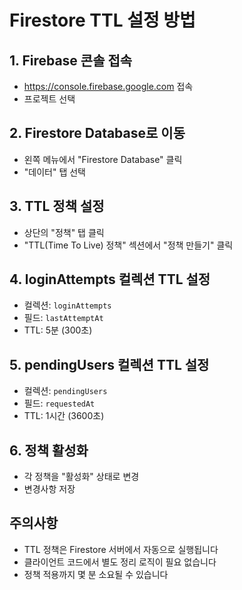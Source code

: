 # Firestore TTL 설정 방법

## 1. Firebase 콘솔 접속

- https://console.firebase.google.com 접속
- 프로젝트 선택

## 2. Firestore Database로 이동

- 왼쪽 메뉴에서 "Firestore Database" 클릭
- "데이터" 탭 선택

## 3. TTL 정책 설정

- 상단의 "정책" 탭 클릭
- "TTL(Time To Live) 정책" 섹션에서 "정책 만들기" 클릭

## 4. loginAttempts 컬렉션 TTL 설정

- 컬렉션: `loginAttempts`
- 필드: `lastAttemptAt`
- TTL: 5분 (300초)

## 5. pendingUsers 컬렉션 TTL 설정

- 컬렉션: `pendingUsers`
- 필드: `requestedAt`
- TTL: 1시간 (3600초)

## 6. 정책 활성화

- 각 정책을 "활성화" 상태로 변경
- 변경사항 저장

## 주의사항

- TTL 정책은 Firestore 서버에서 자동으로 실행됩니다
- 클라이언트 코드에서 별도 정리 로직이 필요 없습니다
- 정책 적용까지 몇 분 소요될 수 있습니다
